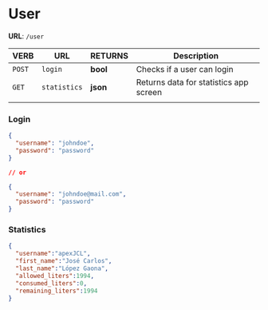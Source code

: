 # User

**URL**: `/user`

| VERB   | URL          | RETURNS  | Description                            |
| ------ | ------------ | -------- | -------------------------------------- |
| `POST` | `login`      | **bool** | Checks if a user can login             |
| `GET`  | `statistics` | **json** | Returns data for statistics app screen |
|        |              |          |                                        |

### Login

```json
{
  "username": "johndoe",
  "password": "password"
}

// or

{
  "username": "johndoe@mail.com",
  "password": "password"
}
```



### Statistics	

```json
{
  "username":"apexJCL",
  "first_name":"José Carlos",
  "last_name":"López Gaona",
  "allowed_liters":1994,
  "consumed_liters":0,
  "remaining_liters":1994
}
```

